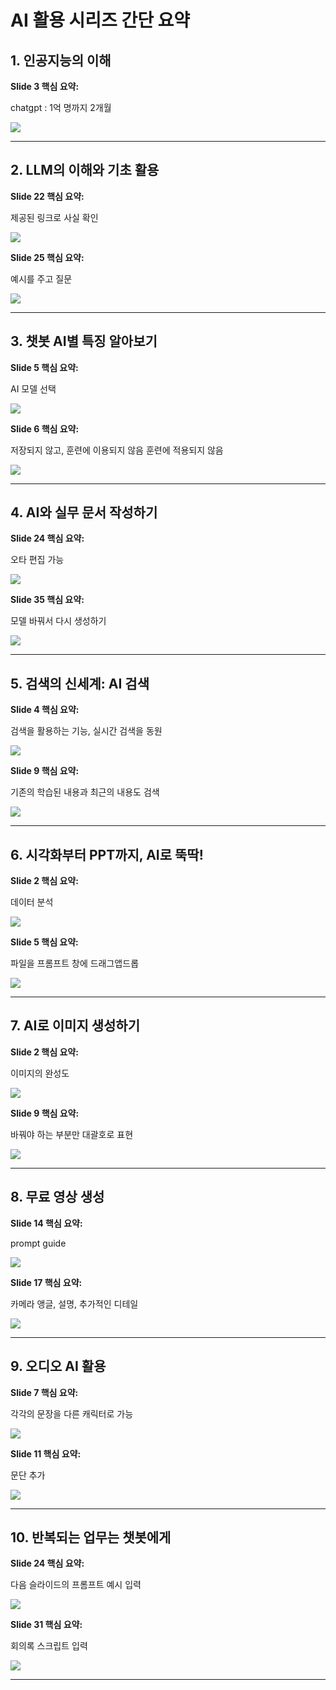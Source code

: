 
# AI 활용 시리즈 간단 요약

## 1. 인공지능의 이해

**Slide 3 핵심 요약:**

chatgpt : 1억 명까지 2개월

![](images_brief/1._인공지능의이해_slide3.png)

---

## 2. LLM의 이해와 기초 활용

**Slide 22 핵심 요약:**

제공된 링크로 사실 확인

![](images_brief/2._LLM의이해와기초활용_slide22.png)

**Slide 25 핵심 요약:**

예시를 주고 질문

![](images_brief/2._LLM의이해와기초활용_slide25.png)

---

## 3. 챗봇 AI별 특징 알아보기

**Slide 5 핵심 요약:**

AI 모델 선택

![](images_brief/3._챗봇AI별특징알아보기_slide5.png)

**Slide 6 핵심 요약:**

저장되지 않고, 훈련에 이용되지 않음
훈련에 적용되지 않음

![](images_brief/3._챗봇AI별특징알아보기_slide6.png)

---

## 4. AI와 실무 문서 작성하기

**Slide 24 핵심 요약:**

오타 편집 가능

![](images_brief/4._AI와_실무_문서_작성하기_slide24.png)

**Slide 35 핵심 요약:**

모델 바꿔서 다시 생성하기

![](images_brief/4._AI와_실무_문서_작성하기_slide35.png)

---

## 5. 검색의 신세계: AI 검색

**Slide 4 핵심 요약:**

검색을 활용하는 기능, 실시간 검색을 동원

![](images_brief/5._검색의_신세계_AI_검색_slide4.png)

**Slide 9 핵심 요약:**

기존의 학습된 내용과 최근의 내용도 검색

![](images_brief/5._검색의_신세계_AI_검색_slide9.png)

---

## 6. 시각화부터 PPT까지, AI로 뚝딱!

**Slide 2 핵심 요약:**

데이터 분석

![](images_brief/6._시각화부터_PPT까지_AI로_뚝딱_slide2.png)

**Slide 5 핵심 요약:**

파일을 프롬프트 창에 드래그앱드롭

![](images_brief/6._시각화부터_PPT까지_AI로_뚝딱_slide5.png)

---

## 7. AI로 이미지 생성하기

**Slide 2 핵심 요약:**

이미지의 완성도

![](images_brief/7._AI로_이미지_생성하기_slide2.png)

**Slide 9 핵심 요약:**

바꿔야 하는 부분만 대괄호로 표현

![](images_brief/7._AI로_이미지_생성하기_slide9.png)

---

## 8. 무료 영상 생성

**Slide 14 핵심 요약:**

prompt guide

![](images_brief/8._무료_영상_생성_slide14.png)

**Slide 17 핵심 요약:**

카메라 앵글, 설명, 추가적인 디테일

![](images_brief/8._무료_영상_생성_slide17.png)

---

## 9. 오디오 AI 활용

**Slide 7 핵심 요약:**

각각의 문장을 다른 캐릭터로 가능

![](images_brief/9._오디오_AI_활용_slide7.png)

**Slide 11 핵심 요약:**

문단 추가

![](images_brief/9._오디오_AI_활용_slide11.png)

---

## 10. 반복되는 업무는 챗봇에게

**Slide 24 핵심 요약:**

다음 슬라이드의 프롬프트 예시 입력

![](images_brief/10._반복되는_업무는_챗봇에게_slide24.png)

**Slide 31 핵심 요약:**

회의록 스크립트 입력

![](images_brief/10._반복되는_업무는_챗봇에게_slide31.png)

---

